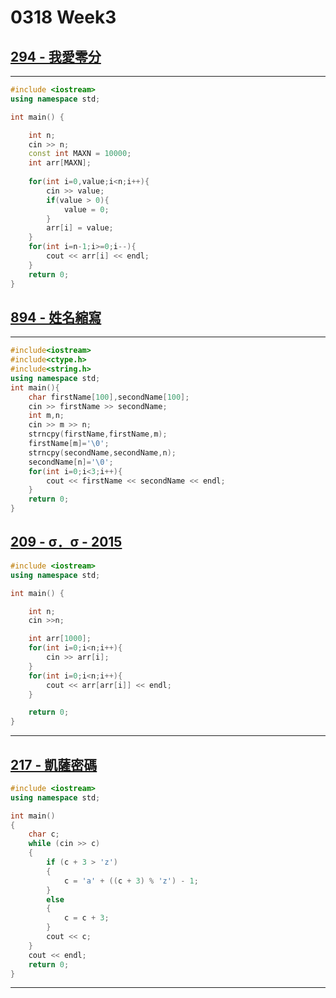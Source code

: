 # 0318 Week3

## [294 - 我愛零分](https://neoj.sprout.tw/problem/594/)

****
```cpp
#include <iostream>
using namespace std;

int main() {

    int n;
    cin >> n;
    const int MAXN = 10000;
    int arr[MAXN];    
    
    for(int i=0,value;i<n;i++){
        cin >> value;
        if(value > 0){
            value = 0;
        }
        arr[i] = value;
    }
    for(int i=n-1;i>=0;i--){
        cout << arr[i] << endl;
    }
    return 0;
}
```

## [894 - 姓名縮寫](https://neoj.sprout.tw/problem/894/)

****
```cpp
#include<iostream>
#include<ctype.h>
#include<string.h>
using namespace std;
int main(){
	char firstName[100],secondName[100];
	cin >> firstName >> secondName;
	int m,n;
	cin >> m >> n;
	strncpy(firstName,firstName,m);
	firstName[m]='\0';
	strncpy(secondName,secondName,n);
	secondName[n]='\0';
	for(int i=0;i<3;i++){
		cout << firstName << secondName << endl;
	}
	return 0;
}
```

## [209 - σ．σ - 2015](https://neoj.sprout.tw/problem/209/)
```cpp
#include <iostream>
using namespace std;

int main() {

    int n;
    cin >>n;

    int arr[1000];
    for(int i=0;i<n;i++){
        cin >> arr[i];
    }    
    for(int i=0;i<n;i++){
        cout << arr[arr[i]] << endl;
    }    

    return 0;
}
```
---

## [217 - 凱薩密碼](https://neoj.sprout.tw/problem/217/)
```cpp
#include <iostream>
using namespace std;

int main()
{
    char c;
    while (cin >> c)
    {
        if (c + 3 > 'z')
        {
            c = 'a' + ((c + 3) % 'z') - 1;
        }
        else
        {
            c = c + 3;
        }
        cout << c;
    }
    cout << endl;
    return 0;
}
```
---